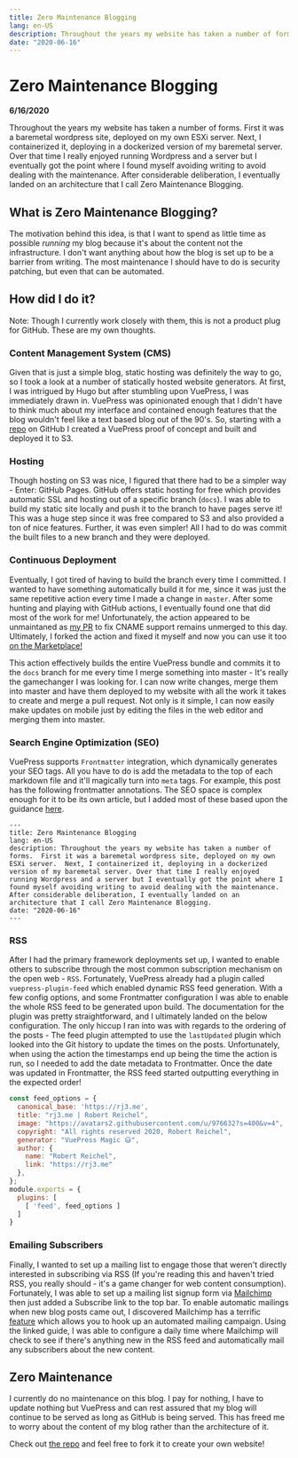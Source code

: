 ```yaml
---
title: Zero Maintenance Blogging
lang: en-US
description: Throughout the years my website has taken a number of forms.  First it was a baremetal wordpress site, deployed on my own ESXi server.  Next, I containerized it, deploying in a dockerized version of my baremetal server. Over that time I really enjoyed running Wordpress and a server but I eventually got the point where I found myself avoiding writing to avoid dealing with the maintenance.  After considerable deliberation, I eventually landed on an architecture that I call Zero Maintenance Blogging. 
date: "2020-06-16"
---
```

# Zero Maintenance Blogging

**6/16/2020**

Throughout the years my website has taken a number of forms.  First it was a baremetal wordpress site, deployed on my own ESXi server.  Next, I containerized it, deploying in a dockerized version of my baremetal server. Over that time I really enjoyed running Wordpress and a server but I eventually got the point where I found myself avoiding writing to avoid dealing with the maintenance.  After considerable deliberation, I eventually landed on an architecture that I call Zero Maintenance Blogging. 

## What is Zero Maintenance Blogging?
The motivation behind this idea, is that I want to spend as little time as possible *running* my blog because it's about the content not the infrastructure. I don't want anything about how the blog is set up to be a barrier from writing. The most maintenance I should have to do is security patching, but even that can be automated. 

## How did I do it?
Note: Though I currently work closely with them, this is not a product plug for GitHub. These are my own thoughts. 

### Content Management System (CMS)
Given that is just a simple blog, static hosting was definitely the way to go, so I took a look at a number of statically hosted website generators. At first, I was intrigued by Hugo but after stumbling upon VuePress, I was immediately drawn in.  VuePress was opinionated enough that I didn't have to think much about my interface and contained enough features that the blog wouldn't feel like a text based blog out of the 90's. So, starting with a [repo](https://github.com/rreichel3/rj3.me) on GitHub I created a VuePress proof of concept and built and deployed it to S3. 

### Hosting
Though hosting on S3 was nice, I figured that there had to be a simpler way - Enter: GitHub Pages.  GitHub offers static hosting for free which provides automatic SSL and hosting out of a specific branch (`docs`). I was able to build my static site locally and push it to the branch to have pages serve it! This was a huge step since it was free compared to S3 and also provided a ton of nice features.  Further, it was even simpler! All I had to do was commit the built files to a new branch and they were deployed.


### Continuous Deployment
Eventually, I got tired of having to build the branch every time I committed.  I wanted to have something automatically build it for me, since it was just the same repetitive action every time I made a change in `master`.  After some hunting and playing with GitHub actions, I eventually found one that did most of the work for me! Unfortunately, the action appeared to be unmaintaned as [my PR](https://github.com/testthedocs/github-pages-deploy-action/pull/2) to fix CNAME support remains unmerged to this day. Ultimately, I forked the action and fixed it myself and now you can use it too [on the Marketplace!](https://github.com/marketplace/actions/deploy-vuepress-to-github-pages-with-cname) 

This action effectively builds the entire VuePress bundle and commits it to the `docs` branch for me every time I merge something into master - It's really the gamechanger I was looking for.  I can now write changes, merge them into master and have them deployed to my website with all the work it takes to create and merge a pull request. Not only is it simple, I can now easily make updates on mobile just by editing the files in the web editor and merging them into master. 

### Search Engine Optimization (SEO)
VuePress supports `Frontmatter` integration, which dynamically generates your SEO tags.  All you have to do is add the metadata to the top of each markdown file and it'll magically turn into `meta` tags. For example, this post has the following frontmatter annotations.  The SEO space is complex enough for it to be its own article, but I added most of these based upon the guidance [here](https://moz.com/blog/the-ultimate-guide-to-seo-meta-tags).
```
---
title: Zero Maintenance Blogging
lang: en-US
description: Throughout the years my website has taken a number of forms.  First it was a baremetal wordpress site, deployed on my own ESXi server.  Next, I containerized it, deploying in a dockerized version of my baremetal server. Over that time I really enjoyed running Wordpress and a server but I eventually got the point where I found myself avoiding writing to avoid dealing with the maintenance.  After considerable deliberation, I eventually landed on an architecture that I call Zero Maintenance Blogging. 
date: "2020-06-16"
---
```

### RSS
After I had the primary framework deployments set up, I wanted to enable others to subscribe through the most common subscription mechanism on the open web - `RSS`. Fortunately, VuePress already had a plugin called `vuepress-plugin-feed` which enabled dynamic RSS feed generation. With a few config options, and some Frontmatter configuration I was able to enable the whole RSS feed to be generated upon build.  The documentation for the plugin was pretty straightforward, and I ultimately landed on the below configuration. The only hiccup I ran into was with regards to the ordering of the posts - The feed plugin attempted to use the `lastUpdated` plugin which looked into the Git history to update the times on the posts. Unfortunately, when using the action the timestamps end up being the time the action is run, so I needed to add the date metadata to Frontmatter. Once the date was updated in Frontmatter, the RSS feed started outputting everything in the expected order!

```javascript
const feed_options = {
  canonical_base: 'https://rj3.me',
  title: "rj3.me | Robert Reichel",
  image: "https://avatars2.githubusercontent.com/u/976632?s=400&v=4",
  copyright: "All rights reserved 2020, Robert Reichel",
  generator: "VuePress Magic 😃",
  author: {
    name: "Robert Reichel",
    link: "https://rj3.me"
  },
};
module.exports = {
  plugins: [
    [ 'feed', feed_options ]
  ]
}
```

### Emailing Subscribers
Finally, I wanted to set up a mailing list to engage those that weren't directly interested in subscribing via RSS (If you're reading this and haven't tried RSS, you really should - it's a game changer for web content consumption).  Fortunately, I was able to set up a mailing list signup form via [Mailchimp](https://mailchimp.com) then just added a Subscribe link to the top bar. To enable automatic mailings when new blog posts came out, I discovered Mailchimp has a terrific [feature](https://mailchimp.com/help/share-your-blog-posts-with-mailchimp/) which allows you to hook up an automated mailing campaign. Using the linked guide, I was able to configure a daily time where Mailchimp will check to see if there's anything new in the RSS feed and automatically mail any subscribers about the new content.

## Zero Maintenance
I currently do no maintenance on this blog. I pay for nothing, I have to update nothing but VuePress and can rest assured that my blog will continue to be served as long as GitHub is being served. This has freed me to worry about the content of my blog rather than the architecture of it. 

Check out [the repo](https://github.com/rreichel3/rj3.me) and feel free to fork it to create your own website!